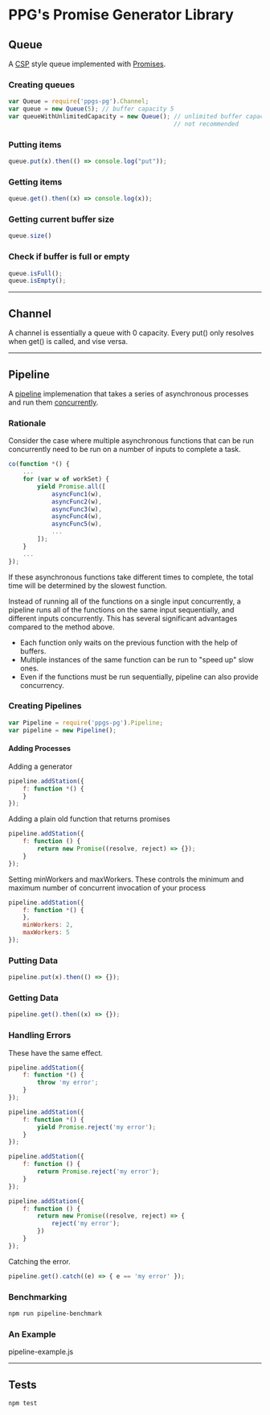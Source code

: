 # PPG's Promise Generator Library

## Queue

A [CSP][] style queue implemented with [Promises][].

### Creating queues
```js
var Queue = require('ppgs-pg').Channel;
var queue = new Queue(5); // buffer capacity 5
var queueWithUnlimitedCapacity = new Queue(); // unlimited buffer capacity
                                              // not recommended
```

### Putting items
```js
queue.put(x).then(() => console.log("put"));
```

### Getting items
```js
queue.get().then((x) => console.log(x));
```

### Getting current buffer size
```js
queue.size()
```

### Check if buffer is full or empty
```js
queue.isFull();
queue.isEmpty();
```

---

## Channel

A channel is essentially a queue with 0 capacity. Every put() only resolves when get() is called, and vise versa.

---

## Pipeline

A [pipeline][] implemenation that takes a series of asynchronous processes and run them [concurrently][].

### Rationale
Consider the case where multiple asynchronous functions that can be run concurrently need to be run on a number of inputs to complete a task.
```js
co(function *() {
    ...
    for (var w of workSet) {
        yield Promise.all([
            asyncFunc1(w),
            asyncFunc2(w),
            asyncFunc3(w),
            asyncFunc4(w),
            asyncFunc5(w),
            ...
        ]);
    }
    ...
});
```
If these asynchronous functions take different times to complete, the total time will be determined by the slowest function.

Instead of running all of the functions on a single input concurrently, a pipeline runs all of the functions on the same input sequentially, and different inputs concurrently. This has several significant advantages compared to the method above.

  - Each function only waits on the previous function with the help of buffers.
  - Multiple instances of the same function can be run to "speed up" slow ones.
  - Even if the functions must be run sequentially, pipeline can also provide concurrency.

### Creating Pipelines
```js
var Pipeline = require('ppgs-pg').Pipeline;
var pipeline = new Pipeline();
```

#### Adding Processes
Adding a generator
```js
pipeline.addStation({
    f: function *() {
    }
});
```
Adding a plain old function that returns promises
```js
pipeline.addStation({
    f: function () {
        return new Promise((resolve, reject) => {});
    }
});
```
Setting minWorkers and maxWorkers. These controls the minimum and maximum number of concurrent invocation of your process
```js
pipeline.addStation({
    f: function *() {
    },
    minWorkers: 2,
    maxWorkers: 5
});
```

### Putting Data
```js
pipeline.put(x).then(() => {});
```

### Getting Data
```js
pipeline.get().then((x) => {});
```

### Handling Errors
These have the same effect.
```js
pipeline.addStation({
    f: function *() {
        throw 'my error';
    }
});
```
```js
pipeline.addStation({
    f: function *() {
        yield Promise.reject('my error');
    }
});
```
```js
pipeline.addStation({
    f: function () {
        return Promise.reject('my error');
    }
});
```
```js
pipeline.addStation({
    f: function () {
        return new Promise((resolve, reject) => {
            reject('my error');
        })
    }
});
```

Catching the error.
```js
pipeline.get().catch((e) => { e == 'my error' });
```
### Benchmarking
```sh
npm run pipeline-benchmark
```

### An Example
pipeline-example.js

---

## Tests
```sh
npm test
```




[CSP]:http://en.wikipedia.org/wiki/Communicating_sequential_processes
[Promises]:https://developer.mozilla.org/en/docs/Web/JavaScript/Reference/Global_Objects/Promise
[pipeline]:https://en.wikipedia.org/wiki/Pipeline_(computing)
[concurrently]:https://vimeo.com/49718712
